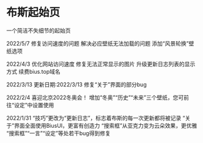 # 布斯起始页
一个简洁不失细节的起始页

2022/5/7
修复访问速度的问题
解决必应壁纸无法加载的问题
添加“风景轮换”壁纸选项

2022/4/3
优化网站访问速度
修复无法正常显示的图片
升级更新日志列表的显示方式
续费bius.top域名

2022/3/13
更新日期:2022/3/13
修复“关于”界面的部分bug

2022/2/4
喜迎北京2022冬奥会！
增加“冬奥”“历史”“未来”三个壁纸，您可前往“设定”中设置使用

2022/1/31
“技巧”更改为“更新日志”，标志着布斯的每一次更新都将被记录
“关于”界面全面使用BiusUI，更富有创造力
“搜索框”从亚克力变为云朵效果，更优雅
“搜索框”“一言”“设定”等处若干bug得到修复
